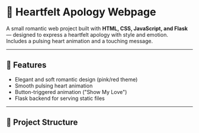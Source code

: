 # 💌 Heartfelt Apology Webpage

A small romantic web project built with **HTML, CSS, JavaScript, and Flask** — designed to express a heartfelt apology with style and emotion.  
Includes a pulsing heart animation and a touching message.

---

## 🌷 Features
- Elegant and soft romantic design (pink/red theme)
- Smooth pulsing heart animation
- Button-triggered animation ("Show My Love")
- Flask backend for serving static files

---

## 📁 Project Structure
